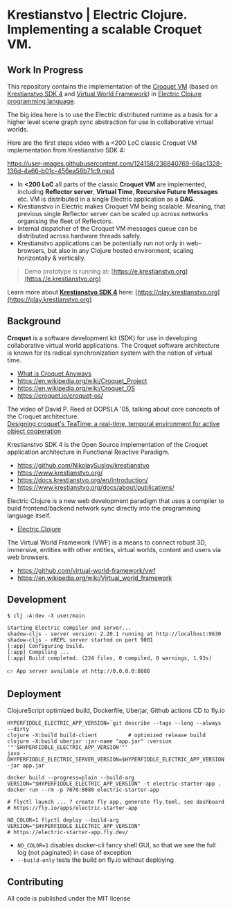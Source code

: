 # Krestianstvo | Electric Clojure. Implementing a scalable Croquet VM.

## Work In Progress

This repository contains the implementation of the [Croquet VM](https://en.wikipedia.org/wiki/Croquet_OS) (based on [Krestianstvo SDK 4](https://github.com/NikolaySuslov/krestianstvo) and [Virtual World Framework](https://github.com/virtual-world-framework/vwf)) in [Electric Clojure programming language](https://github.com/hyperfiddle/electric).

The big idea here is to use the Electric distributed runtime as a basis for a higher level scene graph sync abstraction for use in collaborative virtual worlds.

Here are the first steps video with a <200 LoC classic Croquet VM implementation from Krestianstvo SDK 4:

https://user-images.githubusercontent.com/124158/236840769-66ac1328-136d-4a66-b01c-456ea58b71c9.mp4

* In **<200 LoC** all parts of the classic **Croquet VM** are implemented, including **Reflector server**, **Virtual Time**, **Recursive Future Messages** etc. VM is distributed in a single Electric application as a **DAG**.
* Krestianstvo in Electric makes Croquet VM being scalable. Meaning, that previous single Reflector server can be scaled up across networks organising the fleet of Reflectors.
* Internal dispatcher of the Croquet VM messages queue can be distributed across hardware threads safely.
* Krestianstvo applications can be potentially run not only in web-browsers, but also in any Clojure hosted environment, scaling horizontally & vertically.

> Demo prototype is running at: [https://e.krestianstvo.org](https://e.krestianstvo.org)

Learn more about [**Krestianstvo SDK 4**](https://github.com/NikolaySuslov/krestianstvo-playground) here: [https://play.krestianstvo.org](https://play.krestianstvo.org)

## Background

**Croquet** is a software development kit (SDK) for use in developing collaborative virtual world applications. The Croquet software architecture is known for its radical synchronization system with the notion of virtual time.

* [What is Croquet Anyways](https://blog.codefrau.net/2021/08/what-is-croquet-anyways.html)
* https://en.wikipedia.org/wiki/Croquet_Project
* https://en.wikipedia.org/wiki/Croquet_OS
* https://croquet.io/croquet-os/

The video of David P. Reed at OOPSLA '05, talking about core concepts of the Croquet architecture.  
[Designing croquet's TeaTime: a real-time, temporal environment for active object cooperation](https://dl.acm.org/doi/10.1145/1094855.1094861) 

Krestianstvo SDK 4 is the Open Source implementation of the Croquet application architecture in Functional Reactive Paradigm.

* https://github.com/NikolaySuslov/krestianstvo
* https://www.krestianstvo.org/
* https://docs.krestianstvo.org/en/introduction/
* https://www.krestianstvo.org/docs/about/publications/

Electric Clojure is a new web development paradigm that uses a compiler to build frontend/backend network sync directly into the programming language itself.

* [Electric Clojure](https://github.com/hyperfiddle/electric)

The Virtual World Framework (VWF) is a means to connect robust 3D, immersive, entities with other entities, virtual worlds, content and users via web browsers. 
* https://github.com/virtual-world-framework/vwf
* https://en.wikipedia.org/wiki/Virtual_world_framework

## Development

```
$ clj -A:dev -X user/main

Starting Electric compiler and server...
shadow-cljs - server version: 2.20.1 running at http://localhost:9630
shadow-cljs - nREPL server started on port 9001
[:app] Configuring build.
[:app] Compiling ...
[:app] Build completed. (224 files, 0 compiled, 0 warnings, 1.93s)

👉 App server available at http://0.0.0.0:8080
```

## Deployment

ClojureScript optimized build, Dockerfile, Uberjar, Github actions CD to fly.io

```
HYPERFIDDLE_ELECTRIC_APP_VERSION=`git describe --tags --long --always --dirty`
clojure -X:build build-client          # optimized release build
clojure -X:build uberjar :jar-name "app.jar" :version '"'$HYPERFIDDLE_ELECTRIC_APP_VERSION'"'
java -DHYPERFIDDLE_ELECTRIC_SERVER_VERSION=$HYPERFIDDLE_ELECTRIC_APP_VERSION -jar app.jar
```

```
docker build --progress=plain --build-arg VERSION="$HYPERFIDDLE_ELECTRIC_APP_VERSION" -t electric-starter-app .
docker run --rm -p 7070:8080 electric-starter-app
```

```
# flyctl launch ... ? create fly app, generate fly.toml, see dashboard
# https://fly.io/apps/electric-starter-app

NO_COLOR=1 flyctl deploy --build-arg VERSION="$HYPERFIDDLE_ELECTRIC_APP_VERSION"
# https://electric-starter-app.fly.dev/
```

- `NO_COLOR=1` disables docker-cli fancy shell GUI, so that we see the full log (not paginated) in case of exception
- `--build-only` tests the build on fly.io without deploying


## Contributing

All code is published under the MIT license
